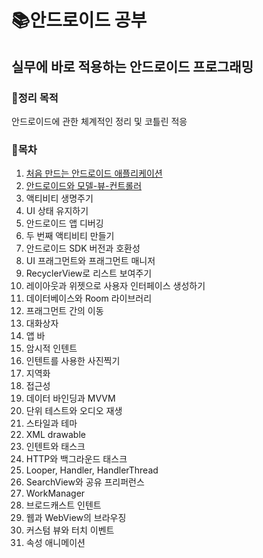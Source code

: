 # 📚안드로이드 공부

## 실무에 바로 적용하는 안드로이드 프로그래밍

### 📌정리 목적
  안드로이드에 관한 체계적인 정리 및 코틀린 적응

### 📌목차

1. [처음 만드는 안드로이드 애플리케이션](https://github.com/ssonghj/AndroidProgramming-Big-Nerd-Ranch-Guide-/tree/master/chapter1)
2. [안드로이드와 모델-뷰-컨트롤러](https://github.com/ssonghj/AndroidProgramming-Big-Nerd-Ranch-Guide-/tree/master/chapter2)
3. 액티비티 생명주기
4. UI 상태 유지하기
5. 안드로이드 앱 디버깅
6. 두 번째 액티비티 만들기
7. 안드로이드 SDK 버전과 호환성
8. UI 프래그먼트와 프래그먼트 매니저
9. RecyclerView로 리스트 보여주기
10. 레이아웃과 위젯으로 사용자 인터페이스 생성하기
11. 데이터베이스와 Room 라이브러리
12. 프래그먼트 간의 이동
13. 대화상자
14. 앱 바
15. 암시적 인텐트
16. 인텐트를 사용한 사진찍기
17. 지역화
18. 접근성
19. 데이터 바인딩과 MVVM
20. 단위 테스트와 오디오 재생
21. 스타일과 테마
22. XML drawable
23. 인텐트와 태스크
24. HTTP와 백그라운드 태스크
25. Looper, Handler, HandlerThread
26. SearchView와 공유 프리퍼런스
27. WorkManager
28. 브로드캐스트 인텐트
29. 웹과 WebView의 브라우징
30. 커스텀 뷰와 터치 이벤트
31. 속성 애니메이션
